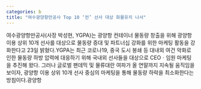 ```yaml
---
categories: b
title: "여수광양항만공사 Top 10 ‘컨’ 선사 대상 화물유치 나서"
---
```

여수광양항만공사(사장 박성현, YGPA)는 광양항 컨테이너 물동량 창출을 위해 광양항 이용 상위 10개 선사를 대상으로 물동량 증대 및 파트너십 강화를 위한 마케팅 활동을 강화한다고 23일 밝혔다.YGPA는 최근 코로나19, 중국 도시 봉쇄 등 대내외 여건 악화로 인한 물동량 하방 압력에 대응하기 위해 국내외 선사들을 대상으로 CEOㆍ임원 마케팅을 추진해 왔다. 그러나 글로벌 팬데믹 및 물류대란 여파가 올 연말까지 지속될 움직임을 보이자, 광양항 이용 상위 10개 선사 중심의 마케팅을 통해 물동량 하락을 최소화한다는 방침이다.광양항